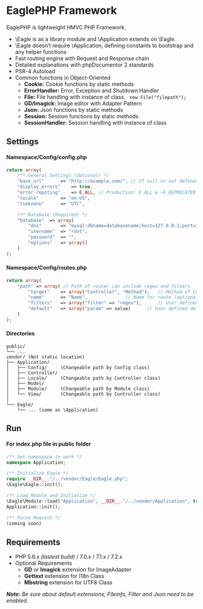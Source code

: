 # EaglePHP Framework

EaglePHP is lightweight HMVC PHP Framework.

* \Eagle is as a library module and \Application extends on \Eagle.
* \Eagle doesn’t require \Application, defining constants to bootstrap and any helper functions
* Fast routing engine with Request and Response chain
* Detailed explanations with phpDocumentor 2 standards
* PSR-4 Autoload
* Common functions in Object-Oriented
	* **Cookie:** Cookie functions by static methods
	* **ErrorHandler:** Error, Exception and Shutdown Handler
	* **File:** File handling with instance of class. ``` new File("filepath");```
	* **GD/Imagick:** Image editor with Adapter Pattern
	* **Json:** Json functions by static methods
	* **Session:** Session functions by static methods
	* **SessionHandler:** Session handling with instance of class


## Settings

#### Namespace/Config/config.php

```PHP
return array(
	/** General Settings (Optional) */
	"base_url"		=> "http://example.com/", // If null or not defined then auto detect
	"display_errors"	=> true,
	"error_repoting"	=> E_ALL, // Production: E_ALL & ~E_DEPRECATED & ~E_STRICT
	"locale"		=> "en-US",
	"timezone"		=> "UTC",

	/** Database (Required) */
	"Database"	=> array(
		"dns"		=> "mysql:dbname=databasename;host=127.0.0.1;port=3306;charset=utf8",
		"username"	=> "root",
		"password"	=> "",
		"options"	=> array()
	)
);
```
#### Namespace/Config/routes.php

```PHP
return array(
	"path" => array( // Path of router can include regex and filters
		"target"	=> array("Controller", "Method"),	// Method of Controller
		"name"		=> "Name",				// Name for route (optional)
		"filters"	=> array("filter" => "regex"),		// User defined filters (optional)
		"default"	=> array("param" => value)		// User defined default parameters (optional)
	)
);
```

#### Directories

```
public/
└── ...
vendor/	(Not static location)
├── Application/
│   ├── Config/		(Changeable path by Config class)
│   ├── Controller/
│   ├── Locale/		(Changeable path by Controller class)
│   ├── Model/
│   ├── Module/		(Changeable path by Module class)
│   └── View/		(Changeable path by Controller class)
│
└── Eagle/
    └── ... (same as \Application)
```


## Run

#### For index.php file in public folder

```PHP
/** Set namespace to work */
namespace Application;

/** Initialize Eagle */
require __DIR__."/../vendor/Eagle/Eagle.php";
\Eagle\Eagle::init();

/** Load Module and Initialize */
\Eagle\Module::load("Application", __DIR__."/../vendor/Application", true);
Application::init();

/** Force Request */
(coming soon)
```


## Requirements

* PHP 5.6.x *(lastest build)* / 7.0.x / 7.1.x / 7.2.x
* Optional Requirements
	* **GD** or **Imagick** extension for ImageAdapter
	* **Gettext** extension for I18n Class
	* **Mbstring** extension for UTF8 Class

*__Note:__ Be sure about default extensions; Fileinfo, Filter and Json need to be enabled.*
